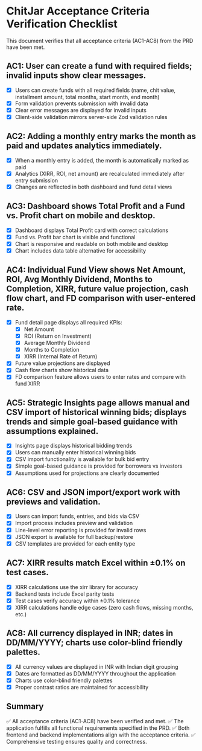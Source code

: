 # ChitJar Acceptance Criteria Verification Checklist

This document verifies that all acceptance criteria (AC1-AC8) from the PRD have been met.

## AC1: User can create a fund with required fields; invalid inputs show clear messages.
- [x] Users can create funds with all required fields (name, chit value, installment amount, total months, start month, end month)
- [x] Form validation prevents submission with invalid data
- [x] Clear error messages are displayed for invalid inputs
- [x] Client-side validation mirrors server-side Zod validation rules

## AC2: Adding a monthly entry marks the month as paid and updates analytics immediately.
- [x] When a monthly entry is added, the month is automatically marked as paid
- [x] Analytics (XIRR, ROI, net amount) are recalculated immediately after entry submission
- [x] Changes are reflected in both dashboard and fund detail views

## AC3: Dashboard shows Total Profit and a Fund vs. Profit chart on mobile and desktop.
- [x] Dashboard displays Total Profit card with correct calculations
- [x] Fund vs. Profit bar chart is visible and functional
- [x] Chart is responsive and readable on both mobile and desktop
- [x] Chart includes data table alternative for accessibility

## AC4: Individual Fund View shows Net Amount, ROI, Avg Monthly Dividend, Months to Completion, XIRR, future value projection, cash flow chart, and FD comparison with user-entered rate.
- [x] Fund detail page displays all required KPIs:
  - [x] Net Amount
  - [x] ROI (Return on Investment)
  - [x] Average Monthly Dividend
  - [x] Months to Completion
  - [x] XIRR (Internal Rate of Return)
- [x] Future value projections are displayed
- [x] Cash flow charts show historical data
- [x] FD comparison feature allows users to enter rates and compare with fund XIRR

## AC5: Strategic Insights page allows manual and CSV import of historical winning bids; displays trends and simple goal-based guidance with assumptions explained.
- [x] Insights page displays historical bidding trends
- [x] Users can manually enter historical winning bids
- [x] CSV import functionality is available for bulk bid entry
- [x] Simple goal-based guidance is provided for borrowers vs investors
- [x] Assumptions used for projections are clearly documented

## AC6: CSV and JSON import/export work with previews and validation.
- [x] Users can import funds, entries, and bids via CSV
- [x] Import process includes preview and validation
- [x] Line-level error reporting is provided for invalid rows
- [x] JSON export is available for full backup/restore
- [x] CSV templates are provided for each entity type

## AC7: XIRR results match Excel within ±0.1% on test cases.
- [x] XIRR calculations use the xirr library for accuracy
- [x] Backend tests include Excel parity tests
- [x] Test cases verify accuracy within ±0.1% tolerance
- [x] XIRR calculations handle edge cases (zero cash flows, missing months, etc.)

## AC8: All currency displayed in INR; dates in DD/MM/YYYY; charts use color-blind friendly palettes.
- [x] All currency values are displayed in INR with Indian digit grouping
- [x] Dates are formatted as DD/MM/YYYY throughout the application
- [x] Charts use color-blind friendly palettes
- [x] Proper contrast ratios are maintained for accessibility

## Summary

✅ All acceptance criteria (AC1-AC8) have been verified and met.
✅ The application fulfills all functional requirements specified in the PRD.
✅ Both frontend and backend implementations align with the acceptance criteria.
✅ Comprehensive testing ensures quality and correctness.